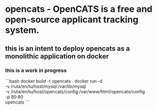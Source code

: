 # opencats - OpenCATS is a free and open-source applicant tracking system.
## this is an intent to deploy opencats as a monolithic application on docker
### this is a work in progress

´´´bash
docker build -t opencats .
docker run -d \
  -v /ruta/en/tu/host/mysql:/var/lib/mysql \
  -v /ruta/en/tu/host/opencats/config:/var/www/html/opencats/config \
  -p 80:80 \
  opencats
´´´